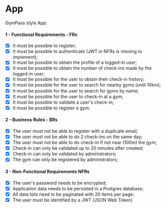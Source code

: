 # App

GymPass style App.

#### 1 - Functional Requirements - FRs

- [x] It must be possible to register;
- [x] It must be possible to authenticate (JWT in NFRs is missing to implement);
- [x] It must be possible to obtain the profile of a logged-in user;
- [x] It must be possible to obtain the number of check-ins made by the logged-in user;
- [x] It must be possible for the user to obtain their check-in history;
- [x] It must be possible for the user to search for nearby gyms (until 10km);
- [x] It must be possible for the user to search for gyms by name;
- [x] It must be possible for the user to check-in at a gym;
- [x] It must be possible to validate a user's check-in;
- [x] It must be possible to register a gym.

#### 2 - Business Rules - BRs

- [x] The user must not be able to register with a duplicate email;
- [x] The user must not be able to do 2 check-ins on the same day;
- [x] The user must not be able to do check-in if not near (100m) the gym;
- [x] Check-in can only be validated up to 20 minutes after created;
- [x] Check-in can only be validated by administrators;
- [x] The gym can only be registered by administrators;

#### 3 - Non-Functional Requirements NFRs

- [x] The user's password needs to be encrypted;
- [x] Application data needs to be persisted in a Postgres database;
- [x] All data lists need to be paginated with 20 items per page;
- [x] The user must be identified by a JWT (JSON Web Token)
